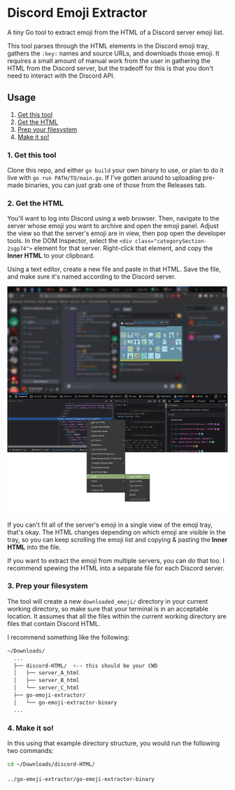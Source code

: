 # Discord Emoji Extractor

A tiny Go tool to extract emoji from the HTML of a Discord server emoji list.

This tool parses through the HTML elements in the Discord emoji tray, gathers the `:key:` names and source URLs, and downloads those emoji.
It requires a small amount of manual work from the user in gathering the HTML from the Discord server, but the tradeoff for this is that you don't need to interact with the Discord API.

## Usage

1. [Get this tool](#1-get-this-tool)
2. [Get the HTML](#2-get-the-html)
3. [Prep your filesystem](#3-prep-your-filesystem)
4. [Make it so!](#4-make-it-so)

### 1. Get this tool

Clone this repo, and either `go build` your own binary to use, or plan to do it live with `go run PATH/TO/main.go`.
If I've gotten around to uploading pre-made binaries, you can just grab one of those from the Releases tab.

### 2. Get the HTML

You'll want to log into Discord using a web browser.
Then, navigate to the server whose emoji you want to archive and open the emoji panel.
Adjust the view so that the server's emoji are in view, then pop open the developer tools.
In the DOM Inspector, select the `<div class="categorySection-2sgp74">` element for that server.
Right-click that element, and copy the **Inner HTML** to your clipboard.

Using a text editor, create a new file and paste in that HTML.
Save the file, and make sure it's named according to the Discord server.

![example](acquire_html.png)

If you can't fit all of the server's emoji in a single view of the emoji tray, that's okay.
The HTML changes depending on which emoji are visible in the tray, so you can keep scrolling the emoji list and copying & pasting the **Inner HTML** into the file.

If you want to extract the emoji from multiple servers, you can do that too.
I recommend spewing the HTML into a separate file for each Discord server.

### 3. Prep your filesystem

The tool will create a new `downloaded_emoji/` directory in your current working directory, so make sure that your terminal is in an acceptable location.
It assumes that all the files within the current working directory are files that contain Discord HTML.

I recommend something like the following:

```bash
~/Downloads/
  ...
  ├── discord-HTML/  <-- this should be your CWD
  │   ├── server_A_html
  │   ├── server_B_html
  │   └── server_C_html
  ├── go-emoji-extractor/
  │   └── go-emoji-extractor-binary
  ...
```

### 4. Make it so!

In this using that example directory structure, you would run the following two commands:

```bash
cd ~/Downloads/discord-HTML/

../go-emoji-extractor/go-emoji-extractor-binary
```
